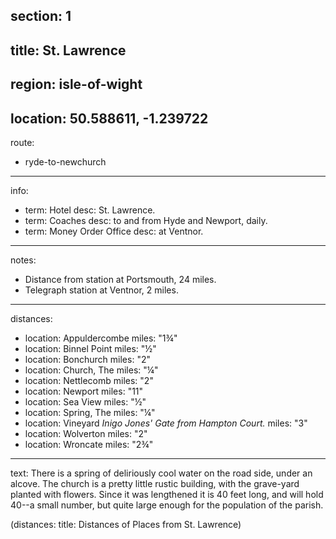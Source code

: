 section: 1
----
title: St. Lawrence
----
region: isle-of-wight
----
location: 50.588611, -1.239722
----
route:
- ryde-to-newchurch
----
info:
- term: Hotel
  desc: St. Lawrence.
- term: Coaches
  desc: to and from Hyde and Newport, daily.
- term: Money Order Office
  desc: at Ventnor.
----
notes:
- Distance from station at Portsmouth, 24 miles.
- Telegraph station at Ventnor, 2 miles.
----
distances:
- location: Appuldercombe
  miles: "1¾"
- location: Binnel Point
  miles: "½"
- location: Bonchurch
  miles: "2"
- location: Church, The
  miles: "¼"
- location: Nettlecomb
  miles: "2"
- location: Newport
  miles: "11"
- location: Sea View
  miles: "½"
- location: Spring, The
  miles: "¼"
- location: Vineyard *Inigo Jones' Gate from Hampton Court.*
  miles: "3"
- location: Wolverton
  miles: "2"
- location: Wroncate
  miles: "2¾"
----
text: There is a spring of deliriously cool water on the road side, under an alcove. The church is a pretty little rustic building, with the grave-yard planted with flowers. Since it was lengthened it is 40 feet long, and will hold 40--a small number, but quite large enough for the population of the parish.

(distances: title: Distances of Places from St. Lawrence)
